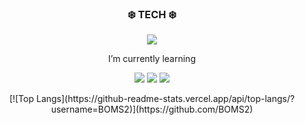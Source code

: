 <!-- ![header](https://capsule-render.vercel.app/api?type=slice&color=gradient&height=100) -->

<h3 align="center"> ❄️ TECH ❄️ </h3>
<p align="center"> <img src="https://img.shields.io/badge/Developer-000000?style=flat-square&logo=iOS&logoColor=white"/></a> </p>
<p align="center"> I’m currently learning </p>
<p align="center"> <img src="https://img.shields.io/badge/Swift-FA7343?style=flat-square&logo=Swift&logoColor=white"/></a> <img src="https://img.shields.io/badge/RxSwift-B7178C?style=flat-square&logo=ReactiveX&logoColor=white"/></a> <img src="https://img.shields.io/badge/ObjectiveC-A8B9CC?style=flat-square&logo=Apple&logoColor=black"/></a> </p>

<!--
- 🌱 I’m currently learning <img src="https://img.shields.io/badge/Swift-FA7343?style=flat-square&logo=Swift&logoColor=white"/></a> <img src="https://img.shields.io/badge/ObjectiveC-000000?style=flat-square&logo=Apple&logoColor=white"/></a> <img src="https://img.shields.io/badge/RxSwift-B7178C?style=flat-square&logo=ReactiveX&logoColor=white"/></a> 

 [Objective-C](https://developer.apple.com/library/archive/documentation/Cocoa/Conceptual/ProgrammingWithObjectiveC/Introduction/Introduction.html#//apple_ref/doc/uid/TP40011210-CH1-SW1),  [Swift](https://swift.org),  [RxSwift](https://github.com/ReactiveX/RxSwift) 

**BOMS2/BOMS2** is a ✨ _special_ ✨ repository because its `README.md` (this file) appears on your GitHub profile.

Here are some ideas to get you started:

- 🔭 I’m currently working on ...

- 👯 I’m looking to collaborate on ...
- 🤔 I’m looking for help with ...

- 😄 Pronouns: ...
- ⚡ Fun fact: ...
-->
<!-- ![header](https://capsule-render.vercel.app/api?type=slice&color=gradient&height=100&section=footer) -->


 <div style="text-align:center"> [![Top Langs](https://github-readme-stats.vercel.app/api/top-langs/?username=BOMS2)](https://github.com/BOMS2) </div>
